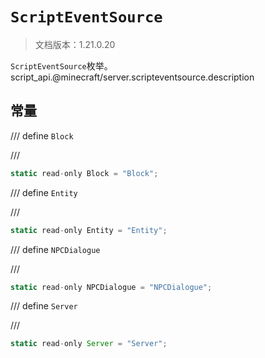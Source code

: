 # `ScriptEventSource`

> 文档版本：1.21.0.20

`ScriptEventSource`枚举。script_api.@minecraft/server.scripteventsource.description

## 常量

/// define
`Block`


///

```js
static read-only Block = "Block";
```


/// define
`Entity`


///

```js
static read-only Entity = "Entity";
```


/// define
`NPCDialogue`


///

```js
static read-only NPCDialogue = "NPCDialogue";
```


/// define
`Server`


///

```js
static read-only Server = "Server";
```

